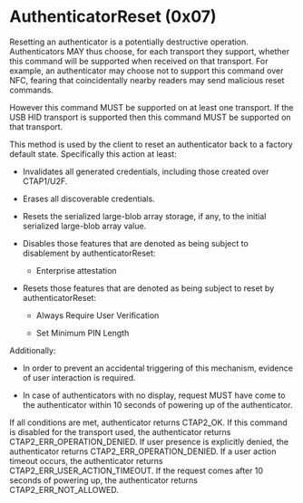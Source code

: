 # AuthenticatorReset (0x07)

Resetting an authenticator is a potentially destructive operation. Authenticators MAY thus choose, for each transport they support, whether this command will be supported when received on that transport. For example, an authenticator may choose not to support this command over NFC, fearing that coincidentally nearby readers may send malicious reset commands.

However this command MUST be supported on at least one transport. If the USB HID transport is supported then this command MUST be supported on that transport.

This method is used by the client to reset an authenticator back to a factory default state. Specifically this action at least:

- Invalidates all generated credentials, including those created over CTAP1/U2F.

- Erases all discoverable credentials.

- Resets the serialized large-blob array storage, if any, to the initial serialized large-blob array value.

- Disables those features that are denoted as being subject to disablement by authenticatorReset:

  - Enterprise attestation

- Resets those features that are denoted as being subject to reset by authenticatorReset:

  - Always Require User Verification

  - Set Minimum PIN Length


Additionally:

  - In order to prevent an accidental triggering of this mechanism, evidence of user interaction is required.

- In case of authenticators with no display, request MUST have come to the authenticator within 10 seconds of powering up of the authenticator.

If all conditions are met, authenticator returns CTAP2_OK. If this command is disabled for the transport used, the authenticator returns CTAP2_ERR_OPERATION_DENIED. If user presence is explicitly denied, the authenticator returns CTAP2_ERR_OPERATION_DENIED. If a user action timeout occurs, the authenticator returns CTAP2_ERR_USER_ACTION_TIMEOUT. If the request comes after 10 seconds of powering up, the authenticator returns CTAP2_ERR_NOT_ALLOWED.


